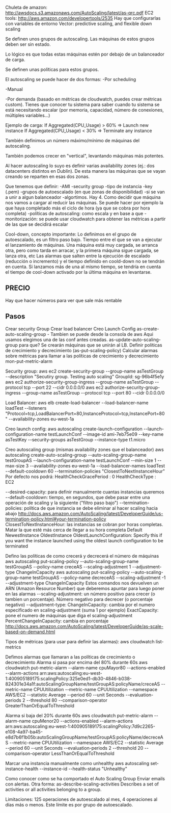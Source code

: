 Chuleta de amazon: http://awsdocs.s3.amazonaws.com/AutoScaling/latest/as-qrc.pdf
EC2 tools: http://aws.amazon.com/developertools/2535
Hay que configurarlas con variables de entorno
Vector: predictive scaling, and flexible down scaling

Se definen unos grupos de autoscaling.
Las máquinas de estos grupos deben ser sin estado.

Lo lógico es que todas estas máquinas estén por debajo de un balanceador de carga.

Se definen unas políticas para estos grupos.

El autoscaling se puede hacer de dos formas:
-Por scheduling

-Manual

-Por demanda (basado en métricas de cloudwatch, puedes crear métricas custom). Tienes que conocer tu sistema para saber cuando tu sistema se está necesitando escalar (por memoria, capacidad, número de conexiones, múltiples variables...)

Ejemplo de carga:
If Aggregated(CPU_Usage) > 60% => Launch new instance
If Aggregated(CPU_Usage) < 30% => Terminate any instance


También definimos un número máximo/mínimo de máquinas del autoscaling.

También podemos crecer en "vertical", levantando máquinas más potentes.

Al hacer autoscaling lo suyo es definir varias availability zones (ej.: dos datacenters distintos en Dublín). De esta manera las máquinas que se vayan creando se reparten en esas dos zonas.

Que tenemos que definir:
-AMI
-security group
-tipo de instancia
-key (.pem)
-grupos de autoescalado (en que zonas de disponibilidad)
-si se van a unir a algun balanceador
-algortimos. Hay 4. Como decidir que máquina nos vamos a cargar al reducir las máquinas. Se puede hacer por ejemplo la que haya completado más el ciclo de hora (ya que se cobra por hora completa)
-políticas de autoscaling: como escala y en base a que
-monitorización: se puede usar cloudwatch para obtener las métricas a partir de las que se decidirá escalar


Cool-down, concepto importante:
Lo definimos en el grupo de autoescalado, es un filtro paso bajo.
Tiempo entre el que se van a ejecutar el lanzamiento de máquinas.
Una máquina está muy cargada, se arranca otra, pero como tarda en arracar, y la primera máquina sigue cargada, se lanza otra, etc
Las alarmas que salten entre la ejecución de escalado (reducción o incremento) y el tiempo definido en coold-down no se tendrán en cuenta.
Si lanzamos más de una al mismo tiempo, se tendría en cuenta el tiempo de cool-down activado por la última máquina en levantarse.


## PRECIO ##
Hay que hacer números para ver que sale más rentable


## Pasos ## 
Crear security Group
Crear load balancer
Creo Launch Config
as-create-auto-scaling-group - Tambien se puede desde la consola de aws
  Aqui usamos elegimos una de las conf antes creadas.
as-update-auto-scaling-group para que?
Se crearán máquinas que se unirán al LB.
Definir políticas de crecimiento y decrecimiento (as-put-scaling-policy)
Calcular alarmas sobre métricas para llamar a las políticas de crecimiento y decrecimiento mon-put-metric-alarm

Security group:
aws ec2 create-security-group --group-name asTestGroup --description "Secutiry group. Testing auto scaling"
GroupId: sg-96b4f5e1y
aws ec2 authorize-security-group-ingress --group-name asTestGroup --protocol tcp --port 22 --cidr 0.0.0.0/0
aws ec2 authorize-security-group-ingress --group-name asTestGroup --protocol tcp --port 80 --cidr 0.0.0.0/0

Load Balancer:
aws elb create-load-balancer --load-balancer-name loadTest --listeners "Protocol=tcp,LoadBalancerPort=80,InstanceProtocol=tcp,InstancePort=80" --availability-zones eu-west-1a

Creo launch config:
aws autoscaling create-launch-configuration --launch-configuration-name testLaunchConf --image-id ami-7eb75e09 --key-name asTestKey --security-groups asTestGroup --instance-type t1.micro

Creo autoscaling group (mismas availability zones que el balanceador)
aws autoscaling create-auto-scaling-group --auto-scaling-group-name testGroupAS --launch-configuration-name testLaunchConf --min-size 1 --max-size 3 --availability-zones eu-west-1a --load-balancer-names loadTest --default-cooldown 60 --termination-policies "ClosestToNextInstanceHour"
  Por defecto nos podrá: 
    HealthCheckGracePeriod : 0
    HealthCheckType        : EC2

  --desired-capacity: para definir manualmente cuantas instancias queremos
  --default-cooldown: tiempo, en segundos, que debe pasar entre una operación de scaling y la siguiente ("filtro paso bajo")
  --termination-policies: política de que instancia se debe eliminar al hacer scaling hacia abajo
    http://docs.aws.amazon.com/AutoScaling/latest/DeveloperGuide/us-termination-policy.html#your-termination-policy
    ClosestToNextInstanceHour: las instancias se cobran por horas completas. Matar la que esté más cerca de llegar a su hora completa
    Default
    NewestInstance
    OldestInstance
    OldestLaunchConfiguration: Specify this if you want the instance launched using the oldest launch configuration to be terminated

Defino las políticas de como crecerá y decrecerá el número de máquinas
aws autoscaling put-scaling-policy --auto-scaling-group-name testGroupAS --policy-name creceAS --scaling-adjustment 1 --adjustment-type ChangeInCapacity
aws autoscaling put-scaling-policy --auto-scaling-group-name testGroupAS --policy-name decreceAS --scaling-adjustment -1 --adjustment-type ChangeInCapacity
  Estos comandos nos devuelven un ARN (Amazon Resource Number) que deberemos apuntar para luego poner en las alarmas
  --scaling-adjustment: un número positivo para crecer (o tambien un porcentaje). Número negativo para decrecer (o porcentaje negativo)
  --adjustment-type: 
    ChangeInCapacity: cambia por el numero especificado en scaling-adjustment (suma 1 por ejemplo)
    ExactCapacity: pone el numero de máquinas que diga el scaling-adjustment
    PercentChangeInCapacity: cambia en porcentaje
    http://docs.aws.amazon.com/AutoScaling/latest/DeveloperGuide/as-scale-based-on-demand.html

Tipos de métricas (para usar para definir las alarmas):
aws cloudwatch list-metrics

Defimos alarmas que llamaran a las políticas de crecimiento o decrecimiento
Alarma si pasa por encima del 80% durante 60s
aws cloudwatch put-metric-alarm --alarm-name cpuMayor80 --actions-enabled --alarm-actions arn:aws:autoscaling:eu-west-1:400905189175:scalingPolicy:325e0ed1-db30-4846-b038-824301e34a1f:autoScalingGroupName/testGroupAS:policyName/creceAS --metric-name CPUUtilization --metric-name CPUUtilization --namespace AWS/EC2 --statistic Average --period 60 --unit Seconds --evaluation-periods 2 --threshold 80 --comparison-operator GreaterThanOrEqualToThreshold

Alarma si baja del 20% durante 60s
aws cloudwatch put-metric-alarm --alarm-name cpuMenor20 --actions-enabled --alarm-actions arn:aws:autoscaling:eu-west-1:400905189175:scalingPolicy:7d9c2265-e108-4a97-ba45-e8d7b6f1b05b:autoScalingGroupName/testGroupAS:policyName/decreceAS --metric-name CPUUtilization --namespace AWS/EC2 --statistic Average --period 60 --unit Seconds --evaluation-periods 2 --threshold 20 --comparison-operator LessThanOrEqualToThreshold


Marcar una instancia manualmente como unhealthy
aws autoscaling set-instance-health --instance-id <value> --health-status "Unhealthy"


Como conocer como se ha comportado el Auto Scaling Group
Enviar emails con alertas.
Otra forma:
as-describe-scaling-activities
Describes a set of activities or all activities belonging to a group.



Limitaciones: 125 operaciones de autoescalado al mes, 4 operaciones al días más o menos.
Este límite es por grupo de autoescalado.
